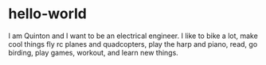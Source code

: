 # hello-world 
I am Quinton and I want to be an electrical engineer. I like to bike a lot, make cool things fly rc planes and quadcopters, play the harp and piano, read, go birding, play games, workout, and learn new things. 
